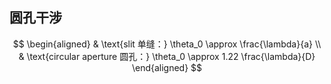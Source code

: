 ## 圆孔干涉

$$
\begin{aligned}
& \text{slit 单缝：} \theta_0 \approx \frac{\lambda}{a} \\
& \text{circular aperture 圆孔：} \theta_0 \approx 1.22 \frac{\lambda}{D}
\end{aligned}
$$